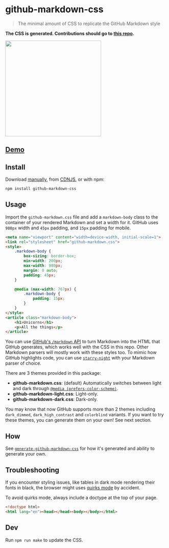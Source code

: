 # github-markdown-css

> The minimal amount of CSS to replicate the GitHub Markdown style

**The CSS is generated. Contributions should go to [this repo](https://github.com/sindresorhus/generate-github-markdown-css).**

[<img src="https://cloud.githubusercontent.com/assets/170270/5219062/f22a978c-7685-11e4-8316-af25b6c89bc0.png" width="300">](http://sindresorhus.com/github-markdown-css)

## [Demo](https://sindresorhus.com/github-markdown-css)

## Install

Download [manually](https://raw.githubusercontent.com/sindresorhus/github-markdown-css/gh-pages/github-markdown.css), from [CDNJS](https://cdnjs.com/libraries/github-markdown-css), or with npm:

```sh
npm install github-markdown-css
```

## Usage

Import the `github-markdown.css` file and add a `markdown-body` class to the container of your rendered Markdown and set a width for it. GitHub uses `980px` width and `45px` padding, and `15px` padding for mobile.

```html
<meta name="viewport" content="width=device-width, initial-scale=1">
<link rel="stylesheet" href="github-markdown.css">
<style>
	.markdown-body {
		box-sizing: border-box;
		min-width: 200px;
		max-width: 980px;
		margin: 0 auto;
		padding: 45px;
	}

	@media (max-width: 767px) {
		.markdown-body {
			padding: 15px;
		}
	}
</style>
<article class="markdown-body">
	<h1>Unicorns</h1>
	<p>All the things</p>
</article>
```

You can use [GitHub's `/markdown` API](https://docs.github.com/en/free-pro-team@latest/rest/reference/markdown) to turn Markdown into the HTML that GitHub generates, which works well with the CSS in this repo. Other Markdown parsers will mostly work with these styles too. To mimic how GitHub highlights code, you can use [`starry-night`](https://github.com/wooorm/starry-night) with your Markdown parser of choice.

There are 3 themes provided in this package:

- **github-markdown.css**: (default) Automatically switches between light and dark through [`@media (prefers-color-scheme)`](https://developer.mozilla.org/en-US/docs/Web/CSS/@media/prefers-color-scheme).
- **github-markdown-light.css**: Light-only.
- **github-markdown-dark.css**: Dark-only.

You may know that now GitHub supports more than 2 themes including `dark_dimmed`, `dark_high_contrast` and `colorblind` variants. If you want to try these themes, you can generate them on your own! See next section.

## How

See [`generate-github-markdown-css`](https://github.com/sindresorhus/generate-github-markdown-css) for how it's generated and ability to generate your own.

## Troubleshooting

If you encounter styling issues, like tables in dark mode rendering their fonts in black, the browser might uses [quirks mode](https://developer.mozilla.org/en-US/docs/Web/HTML/Quirks_Mode_and_Standards_Mode) by accident.

To avoid quirks mode, always include a doctype at the top of your page.

```html
<!doctype html>
<html lang="en"><head></head><body></body></html>
```

## Dev

Run `npm run make` to update the CSS.
